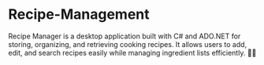 # Recipe-Management
Recipe Manager is a desktop application built with C# and ADO.NET for storing, organizing, and retrieving cooking recipes. It allows users to add, edit, and search recipes easily while managing ingredient lists efficiently. 🥗🍲
